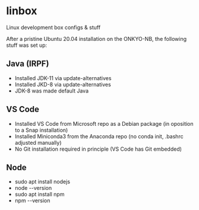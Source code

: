 # linbox
Linux development box configs &amp; stuff

After a pristine Ubuntu 20.04 installation on the ONKYO-NB, the following stuff was set up:

Java (IRPF)
-----------
* Installed JDK-11 via update-alternatives
* Installed JKD-8 via update-alternatives
* JDK-8 was made default Java

VS Code
-------
* Installed VS Code from Microsoft repo as a Debian package (in oposition to a Snap installation)
* Installed Miniconda3 from the Anaconda repo (no conda init, .bashrc adjusted manually)
* No Git installation required in principle (VS Code has Git embedded)

Node
----
* sudo apt install nodejs
* node --version
* sudo apt install npm
* npm --version
